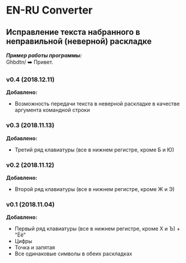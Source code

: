 # EN-RU Converter
## Исправление текста набранного в неправильной (неверной) раскладке
***Пример работы программы:***    
Ghbdtn/ :arrow_right: Привет.
### v0.4 (2018.12.11)
**Добавлено:**
* Возможность передачи текста в неверной раскладке в качестве аргумента командной строки
### v0.3 (2018.11.13)
**Добавлено:**
* Третий ряд клавиатуры (все в нижнем регистре, кроме Б и Ю)
### v0.2 (2018.11.12)
**Добавлено:**
* Второй ряд клавиатуры (все в нижнем регистре, кроме Ж и Э)
### v0.1 (2018.11.04)
**Добавлено:**
* Первый ряд клавиатуры (все в нижнем регистре, кроме Х и Ъ) + "Ёё"
* Цифры
* Точка и запятая
* Все одинаковые символы в обеих раскладках
